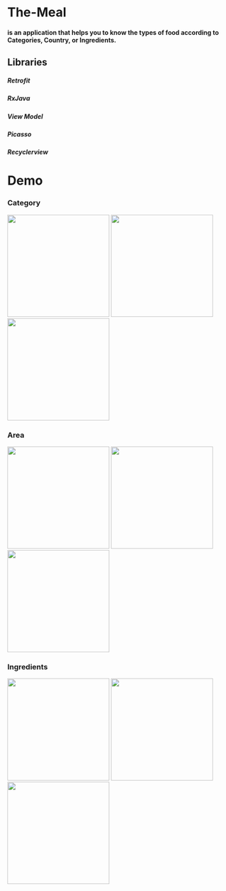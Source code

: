 # The-Meal
#### is an application that helps you to know the types of food according to Categories, Country, or Ingredients.
## Libraries
##### Retrofit
##### RxJava
##### View Model
##### Picasso
##### Recyclerview
# Demo
### Category
<div>
  <img src="https://user-images.githubusercontent.com/76561691/221313553-c46ee3d6-ec71-4761-ac92-3c30d52bcb25.jpg" width="230"> 
  <img src="https://user-images.githubusercontent.com/76561691/221314728-55c796cb-cda5-40b3-a0ae-328bfbef52d1.jpg" width="230">
  <img src="https://user-images.githubusercontent.com/76561691/221315222-f019cb4a-4915-4381-a57c-2f29d6b33e62.jpg" width="230">
</div>

### Area
<div>
<img src="https://user-images.githubusercontent.com/76561691/221316146-0d071e28-053e-4e05-b1db-f2920d3d5ebd.jpg" width="230">
<img src="https://user-images.githubusercontent.com/76561691/221317150-f4314b2a-7d95-460e-abea-7bfe227b1b16.jpg" width="230">
<img src="https://user-images.githubusercontent.com/76561691/221317360-55c75c9b-b8bd-4da3-91a0-6384f760d6cf.jpg" width="230">
</div>

### Ingredients
<div>
<img src="https://user-images.githubusercontent.com/76561691/221317650-38615f7f-d670-45cf-965e-8c9eb74e73a9.jpg" width="230">
<img src="https://user-images.githubusercontent.com/76561691/221317745-6128c96c-7f26-4289-8bb5-6cd73e8847b4.jpg" width="230">
<img src="https://user-images.githubusercontent.com/76561691/221317823-fab51da9-ce64-42f8-8904-aeb5c9a5b6af.jpg" width="230">
</div>

